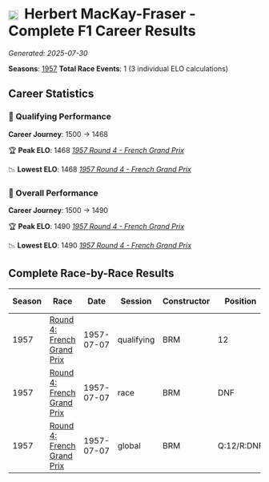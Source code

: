 # <img src="https://upload.wikimedia.org/wikipedia/commons/a/a4/Flag_of_the_United_States.svg" alt="United States" width="20" height="auto" style="vertical-align: middle; margin-right: 5px;" onerror="this.outerHTML='🇺🇸'; this.style.marginRight='5px';"/> Herbert MacKay-Fraser - Complete F1 Career Results

*Generated: 2025-07-30*

**Seasons**: [1957](../results/1957-season-report.md)
**Total Race Events**: 1 (3 individual ELO calculations)

## Career Statistics

### 🏁 Qualifying Performance
**Career Journey**: 1500 → 1468

🏆 **Peak ELO**: 1468
   *[1957 Round 4 - French Grand Prix](../results/1957-season-report.md#round-4-french-grand-prix)*

📉 **Lowest ELO**: 1468
   *[1957 Round 4 - French Grand Prix](../results/1957-season-report.md#round-4-french-grand-prix)*

### 🌟 Overall Performance
**Career Journey**: 1500 → 1490

🏆 **Peak ELO**: 1490
   *[1957 Round 4 - French Grand Prix](../results/1957-season-report.md#round-4-french-grand-prix)*

📉 **Lowest ELO**: 1490
   *[1957 Round 4 - French Grand Prix](../results/1957-season-report.md#round-4-french-grand-prix)*


## Complete Race-by-Race Results

| Season | Race | Date | Session | Constructor | Position | Starting ELO | ELO Change | Final ELO | Teammate |
|--------|------|------|---------|-------------|----------|--------------|------------|-----------|----------|
| 1957 | [Round 4: French Grand Prix](../results/1957-season-report.md#round-4-french-grand-prix) | 1957-07-07 | qualifying | BRM | 12 | 1500 | -32 | 1468 | <img src="https://upload.wikimedia.org/wikipedia/commons/thumb/8/83/Flag_of_the_United_Kingdom_%283-5%29.svg/512px-Flag_of_the_United_Kingdom_%283-5%29.svg.png?20250726143817" alt="United Kingdom" width="20" height="auto" style="vertical-align: middle; margin-right: 5px;" onerror="this.outerHTML='🇬🇧'; this.style.marginRight='5px';"/> Ron Flockhart |
| 1957 | [Round 4: French Grand Prix](../results/1957-season-report.md#round-4-french-grand-prix) | 1957-07-07 | race | BRM | DNF | 1500 | N/A | 1500 | <img src="https://upload.wikimedia.org/wikipedia/commons/thumb/8/83/Flag_of_the_United_Kingdom_%283-5%29.svg/512px-Flag_of_the_United_Kingdom_%283-5%29.svg.png?20250726143817" alt="United Kingdom" width="20" height="auto" style="vertical-align: middle; margin-right: 5px;" onerror="this.outerHTML='🇬🇧'; this.style.marginRight='5px';"/> Ron Flockhart |
| 1957 | [Round 4: French Grand Prix](../results/1957-season-report.md#round-4-french-grand-prix) | 1957-07-07 | global | BRM | Q:12/R:DNF | 1500 | -10 | 1490 | <img src="https://upload.wikimedia.org/wikipedia/commons/thumb/8/83/Flag_of_the_United_Kingdom_%283-5%29.svg/512px-Flag_of_the_United_Kingdom_%283-5%29.svg.png?20250726143817" alt="United Kingdom" width="20" height="auto" style="vertical-align: middle; margin-right: 5px;" onerror="this.outerHTML='🇬🇧'; this.style.marginRight='5px';"/> Ron Flockhart |
